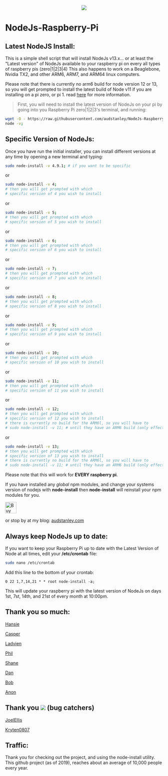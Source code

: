 
<center> <img src="Node-Pi-ASCII.png"> </center>

# NodeJs-Raspberry-Pi

## Latest NodeJS Install:
This is a simple shell script that will install NodeJs v13.x... or at least the "Latest version" of NodeJs available to your raspberry pi on every all types of raspberry pis (zero|1|2|3|4) This also happens to work on a Beaglebone, Nvidia TX2, and other ARM6, ARM7, and ARM64 linux computers.<p>  

Please note that there is currently no arm6 build for node version 12 or 13, so you will get prompted to install the latest build of Node v11 if you are installing on a pi zero, or pi 1.  read [here](https://github.com/audstanley/NodeJs-Raspberry-Pi/issues/22) for more information.

>First, you will need to install the latest version of NodeJs on your pi by going into you Raspberry Pi zero|1|2|3's terminal, and running: <p>

```sh
wget -O - https://raw.githubusercontent.com/audstanley/NodeJs-Raspberry-Pi/master/Install-Node.sh | sudo bash;
node -v;
```
<p>

## Specific Version of NodeJs:
Once you have run the initial installer, you can install different versions at any time by opening a new terminal and typing:
```sh
sudo node-install -v 4.9.1; # if you want to be specific
```
or
```sh
sudo node-install -v 4;
# then you will get prompted with which 
# specific version of 4 you wish to install
```
or
```sh
sudo node-install -v 5;
# then you will get prompted with which 
# specific version of 5 you wish to install
```
or
```sh
sudo node-install -v 6;
# then you will get prompted with which 
# specific version of 6 you wish to install
```
or
```sh
sudo node-install -v 7;
# then you will get prompted with which 
# specific version of 7 you wish to install
```
or
```sh
sudo node-install -v 8;
# then you will get prompted with which 
# specific version of 8 you wish to install
```
or
```sh
sudo node-install -v 9;
# then you will get prompted with which 
# specific version of 9 you wish to install
```
or
```sh
sudo node-install -v 10;
# then you will get prompted with which 
# specific version of 10 you wish to install
```

or
```sh
sudo node-install -v 11;
# then you will get prompted with which 
# specific version of 11 you wish to install
```

or
```sh
sudo node-install -v 12;
# then you will get prompted with which 
# specific version of 12 you wish to install
# there is currently no build for the ARM6l, so you will have to
# sudo node-install -v 11; # until they have an ARM6 build (only effects pi zeros, and pi1 models)
```

or
```sh
sudo node-install -v 13;
# then you will get prompted with which 
# specific version of 13 you wish to install
# there is currently no build for the ARM6l, so you will have to
# sudo node-install -v 11; # until they have an ARM6 build (only effects pi zeros, and pi1 models)
```

Please note that this will work for **EVERY raspberry pi**.

If you have installed any *global* npm modules, and change your systems version of nodejs with **node-install** then **node-install** will reinstall your npm modules for you.

<a href='https://ko-fi.com/A687KA8' target='_blank'><img height='36' style='border:0px;height:36px;' src='https://az743702.vo.msecnd.net/cdn/kofi4.png?v=f' border='0' alt='Buy Me a Coffee at ko-fi.com' /></a>

or stop by at my blog: [audstanley.com](http://www.audstanley.com)


## Always keep NodeJs up to date:

If you want to keep your Raspberry Pi up to date with the Latest Version of Node at all times, edit  your **/etc/crontab** file:

```bash
sudo nano /etc/crontab
```

Add this line to the bottom of your crontab:

```cron
0 22 1,7,14,21 * * root node-install -a;
```
This will update your raspberry pi with the latest version of NodeJs on days 1st, 7st, 14th, and 21st of every month at 10:00pm.

## Thank you so much:

[Hansie](https://Ko-fi.com/home/coffeeshop?txid=d40b4253-995a-4bd7-9eea-e56bf463ddbe&mode=public&img=ogsomeoneboughtme)

[Casper](https://Ko-fi.com/home/coffeeshop?txid=8504b181-2138-45e8-9a3a-66414828b024&mode=public&img=ogsomeoneboughtme)

[Ladvien](https://Ko-fi.com/home/coffeeshop?txid=025faeb3-d715-4d0c-8cf9-ce0f7bf4e1bf&mode=public&img=ogsomeoneboughtme)

[Phil](https://Ko-fi.com/home/coffeeshop?txid=ea3fc9e8-1e81-4198-a555-a595e3eeae76&mode=public&img=ogsomeoneboughtme)

[Shane](https://Ko-fi.com/home/coffeeshop?txid=c0356500-6d0d-452f-a93e-2974f8987e26&mode=public&img=ogsomeoneboughtme)

[Dan](https://Ko-fi.com/home/coffeeshop?txid=d486abde-c02d-454f-a602-025672a835c8&mode=public&img=ogsomeoneboughtme)

[Bob](https://Ko-fi.com/home/coffeeshop?txid=98c46da8-45bb-478d-b44e-df9257b87edb&mode=public&img=ogsomeoneboughtme)

[Anon](https://Ko-fi.com/home/coffeeshop?txid=e119b3ef-4171-4beb-a2dc-97d67bf09122&mode=public&img=ogsomeoneboughtme)

## Thank you ![](https://cdn4.iconfinder.com/data/icons/bug-fix/512/qa-quality-assurance-bug-15-128.png) (bug catchers)

[JoelEllis](https://github.com/JoelEllis)
  
[Kryten0807](https://github.com/Kryten0807)
  
## Traffic:

Thank you for checking out the project, and using the node-install utility.  This github project (as of 2019), reaches about an average of 10,000 people every year.

